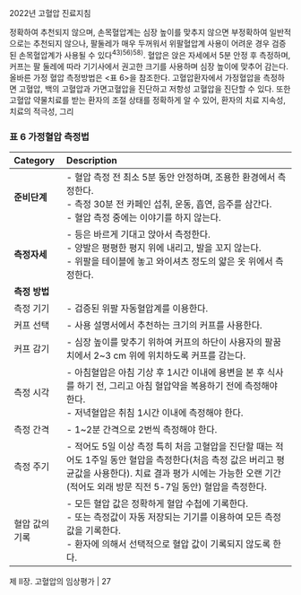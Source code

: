 2022년 고혈압 진료지침

정확하여 추천되지 않으며, 손목혈압계는 심장 높이를 맞추지 않으면 부정확하여 일반적으로는 추천되지 않으나, 팔둘레가 매우 두꺼워서 위팔혈압계 사용이 어려운 경우 검증된 손목혈압계가 사용될 수 있다<sup>43)56)58)</sup>. 혈압은 앉은 자세에서 5분 안정 후 측정하며, 커프는 팔 둘레에 따라 기기사에서 권고한 크기를 사용하며 심장 높이에 맞추어 감는다. 올바른 가정 혈압 측정방법은 <표 6>을 참조한다. 고혈압환자에서 가정혈압을 측정하면 고혈압, 백의 고혈압과 가면고혈압을 진단하고 저항성 고혈압을 진단할 수 있다. 또한 고혈압 약물치료를 받는 환자의 조절 상태를 정확하게 알 수 있어, 환자의 치료 지속성, 치료의 적극성, 그리

### 표 6 가정혈압 측정법

| Category | Description |
| :------- | :--------------------------------------------------------------------------------------------------------------------------------------------------------------------------------------------------------------------------------------------------------------------------------------------------------------------------------------------------------------------------------------------------------------------------------------------------------------------------------------------------------------------------------------------------------------------------------------------------------------------------------------------------------------------------------------------------------------------------------------------------------------------------------------------------------------------------------------------------------------------------------------------------------------------------------------------------------------------------------------------------------------------------------------------------------------------------------------------------------------------------------------------------------------------------------------------------------------------------------------------------------------------------------------------------------------------------------------------------------------------------------------------------------------------------------------------------------------------------------------------------------------------------------------------------------------------------------------------------------------------------------------------------------------------------------------------------------------------------------------------------------------------------------------------------------------------------------------------------------------------------------------------------------------------------------------------------------------------------------------------------------------------------------------------------------------------------------------------------------------------------------------------------------------------------------------------------------------------------------------------------------------------------------------------------------------------------------------------------------------------------------------------------------------------------------------------------------------------------------------------------------------------------------------------------------------------------------------------------------------------------------------------------------------------------------------------------------------------------------------------------------------------------------------------------------------------------------------------------------------------------------------------------------------------------------------------------------------------------------------------------------------------------------------------------------------------------------------------------------------------------------------------------------------------------------------------------------------------------------------------------------------------------------------------------------------------------------------------------------------------------------------------------------------------------------------------------------------------------------------------------------------------------------------------------------------------------------------------------------------------------------------------------------------------------------------------------------------------------------------------------------------------------------------------------------------------------------------------------------------------------------------------------------------------------------------------------------------------------------------------------------------------------------------------------------------------------------------------------------------------------------------------------------------------------------------------------------------------------------------------------------------------------------------------------------------------------------------------------------------------------------------------------------------------------------------------------------------------------------------------------------------------------------------------------------------------------------------------------------------------------------------------------------------------------------------------------------------------------------------------------------------------------------------------------------------------------------------------------------------------------------------------------------------------------------------------------------------------------------------------------------------------------------------------------------------------------------------------------------------------------------------------------------------------------------------------------------------------------------------------------------------------------------------------------------------------------------------------------------------------------------------------------------------------------------------------------------------------------------------------------------------------------------------------------------------------------------------------------------------------------------------------------------------------------------------------------------------------------------------------------------------------------------------------------------------------------------------------------------------------------------------------------------------------------------------------------------------------------------------------------------------------------------------------------------------------------------------------------------------------------------------------------------------------------------------------------------------------------------------------------------------------------------------------------------------------------------------------------------------------------------------------------------------------------------------------------------------------------------------------------------------------------------------------------------------------------------------------------------------------------------------------------------------------------------------------------------------------------------------------------------------------------------------------------------------------------------------------------------------------------------------------------------------------------------------------------------------------------------------------------------------------------------------------------------------------------------------------------------------------------------------------------------------------------------------------------------------------------------------------------------------------------------------------------------------------------------------------------------------------------------------------------------------------------------------------------------------------------------------------------------------------------------------------------------------------------------------------------------------------------------------------------------------------------------------------------------------------------------------------------------------------------------------------------------------------------------------------------------------------------------------------------------------------------------------------------------------------------------------------------------------------------------------------------------------------------------------------------------------------------------------------------------------------------------------------------------------------------------------------------------------------------------------------------------------------------------------------------------------------------------------------------------------------------------------------------------------------------------------------------------------------------------------------------------------------------------------------------------------------------------------------------------------------------------------------------------------------------------------------------------------------------------------------------------------------------------------------------------------------------------------------------------------------------------------------------------------------------------------------------------------------------------------------------------------------------------------------------------------------------------------------------------------------------------------------------------------------------------------------------------------------------------------------------------------------------------------------------------------------------------------------------------------------------------------------------------------------------------------------------------------------------------------------------------------------------------------------------------------------------------------------------------------------------------------------------------------------------------------------------------------------------------------------------------------------------------------------------------------------------------------------------------------------------------------------------------------------------------------------------------------------------------------------------------------------------------------------------------------------------------------------------------------------------------------------------------------------------------------------------------------------------------------------------------------------------------------------------------------------------------------------------------------------------------------------------------------------------------------------------------------------------------------------------------------------------------------------------------------------------------------------------------------------------------------------------------------------------------------------------------------------------------------------------------------------------------------------------------------------------------------------------------------------------------------------------------------------------------------------------------------------------------------------------------------------------------------------------------------------------------------------------------------------------------------------------------------------------------------------------------------------------------------------------------------------------------------------------------------------------------------------------------------------------------------------------------------------------------------------------------------------------------------------------------------------------------------------------------------------------------------------------------------------------------------------------------------------------------------------------------------------------------------------------------------------------------------------------------------------------------------------------------------------------------------------------------------------------------------------------------------------------------------------------------------------------------------------------------------------------------------------------------------------------------------------------------------------------------------------------------------------------------------------------------------------------------------------------------------------------------------------------------------------------------------------------------------------------------------------------------------------------------------------------------------------------------------------------------------------------------------------------------------------------------------------------------------------------------------------------------------------------------------------------------------------------------------------------------------------------------------------------------------------------------------------------------------------------------------------------------------------------------------------------------------------------------------------------------------------------------------------------------------------------------------------------------------------------------------------------------------------------------------------------------------------------------------------------------------------------------------------------------------------------------------------------------------------------------------------------------------------------------------------------------------------------------------------------------------------------------------------------------------------------------------------------------------------------------------------------------------------------------------------------------------------------------------------------------------------------------------------------------------------------------------------------------------------------------------------------------------------------------------------------------------------------------------------------------------------------------------------------------------------------------------------------------------------------------------------------------------------------------------------------------------------------------------------------------------------------------------------------------------------------------------------------------------------------------------------------------------------------------------------------------------------------------------------------------------------------------------------------------------------------------------------------------------------------------------------------------------------------------------------------------------------------------------------------------------------------------------------------------------------------------------------------------------------------------------------------------------------------------------------------------------------------------------------------------------------------------------------------------------------------------------------------------------------------------------------------------------------------------------------------------------------------------------------------------------------------------------------------------------------------------------------------------------------------------------------------------------------------------------------------------------------------------------------------------------------------------------------------------------------------------------------------------------------------------------------------------------------------------------------------------------------------------------------------------------------------------------------------------------------------------------------------------------------------------------------------------------------------------------------------------------------------------------------------------------------------------------------------------------------------------------------------------------------------------------------------------------------------------------------------------------------------------------------------------------------------------------------------------------------------------------------------------------------------------------------------------------------------------------------------------------------------------------------------------------------------------------------------------------------------------------------------------------------------------------------------------------------------------------------------------------------------------------------------------------------------------------------------------------------------------------------------------------------------------------------------------------------------------------------------------------------------------------------------------------------------------------------------------------------------------------------------------------------------------------------------------------------------------------------------------------------------------------------------------------------------------------------------------------------------------------------------------------------------------------------------------------------------------------------------------------------------------------------------------------------------------------------------------------------------------------------------------------------------------------------------------------------------------------------------------------------------------------------------------------------------------------------------------------------------------------------------------------------------------------------------------------------------------------------------------------------------------------------------------------------------------------------------------------------------------------------------------------------------------------------------------------------------------------------------------------------------------------------------------------------------------------------------------------------------------------------------------------------------------------------------------------------------------------------------------------------------------------------------------------------------------------------------------------------------------------------------------------------------------------------------------------------------------------------------------------------------------------------------------------------------------------------------------------------------------------------------------------------------------------------------------------------------------------------------------------------------------------------------------------------------------------------------------------------------------------------------------------------------------------------------------------------------------------------------------------------------------------------------------------------------------------------------------------------------------------------------------------------------------------------------------------------------------------------------------------------------------------------------------------------------------------------------------------------------------------------------------------------------------------------------------------------------------------------------------------------------------------------------------------------------------------------------------------------------------------------------------------------------------------------------------------------------------------------------------------------------------------------------------------------------------------------------------------------------------------------------------------------------------------------------------------------------------------------------------------------------------------------------------------------------------------------------------------------------------------------------------------------------------------------------------------------------------------------------------------------------------------------------------------------------------------------------------------------------------------------------------------------------------------------------------------------------------------------------------------------------------------------------------------------------------------------------------------------------------------------------------------------------------------------------------------------------------------------------------------------------------------------------------------------------------------------------------------------------------------------------------------------------------------------------------------------------------------------------------------------------------------------------------------------------------------------------------------------------------------------------------------------------------------------------------------------------------------------------------------------------------------------------------------------------------------------------------------------------------------------------------------------------------------------------------------------------------------------------------------------------------------------------------------------------------------------------------------------------------------------------------------------------------------------------------------------------------------------------------------------------------------------------------------------------------------------------------------------------------------------------------------------------------------------------------------------------------------------------------------------------------------------------------------------------------------------------------------------------------------------------------------------------------------------------------------------------------------------------------------------------------------------------------------------------------------------------------------------------------------------------------------------------------------------------------------------------------------------------------------------------------------------------------------------------------------------------------------------------------------------------------------------------------------------------------------------------------------------------------------------------------------------------------------------------------------------------------------------------------------------------------------------------------------------------------------------------------------------------------------------------------------------------------------------------------------------------------------------------------------------------------------------------------------------------------------------------------------------------------------------------------------------------------------------------------------------------------------------------------------------------------------------------------------------------------------------------------------------------------------------------------------------------------------------------------------------------------------------------------------------------------------------------------------------------------------------------------------------------------------------------------------------------------------------------------------------------------------------------------------------------------------------------------------------------------------------------------------------------------------------------------------------------------------------------------------------------------------------------------------------------------------------------------------------------------------------------------------------------------------------------------------------------------------------------------------------------------------------------------------------------------------------------------------------------------------------------------------------------------------------------------------------------------------------------------------------------------------------------------------------------------------------------------------------------------------------------------------------------------------------------------------------------------------------------------------------------------------------------------------------------------------------------------------------------------------------------------------------------------------------------------------------------------------------------------------------------------------------------------------------------------------------------------------------------------------------------------------------------------------------------------------------------------------------------------------------------------------------------------------------------------------------------------------------------------------------------------------------------------------------------------------------------------------------------------------------------------------------------------------------------------------------------------------------------------------------------------------------------------------------------------------------------------------------------------------------------------------------------------------------------------------------------------------------------------------------------------------------------------------------------------------------------------------------------------------------------------------------------------------------------------------------------------------------------------------------------------------------------------------------------------------------------------------------------------------------------------------------------------------------------------------------------------------------------------------------------------------------------------------------------------------------------------------------------------------------------------------------------------------------------------------------------------------------------------------------------------------------------------------------------------------------------------------------------------------------------------------------------------------------------------------------------------------------------------------------------------------------------------------------------------------------------------------------------------------------------------------------------------------------------------------------------------------------------------------------------------------------------------------------------------------------------------------------------------------------------------------------------------------------------------------------------------------------------------------------------------------------------------------------------------------------------------------------------------------------------------------------------------------------------------------------------------------------------------------------------------------------------------------------------------------------------------------------------------------------------------------------------------------------------------------------------------------------------------------------------------------------------------------------------------------------------------------------------------------------------------------------------------------------------------------------------------------------------------------------------------------------------------------------------------------------------------------------------------------------------------------------------------------------------------------------------------------------------------------------------------------------------------------------------------------------------------------------------------------------------------------------------------------------------------------------------------------------------------------------------------------------------------------------------------------------------------------------------------------------------------------------------------------------------------------------------------------------------------------------------------------------------------------------------------------------------------------------------------------------------------------------------------------------------------------------------------------------------------------------------------------------------------------------------------------------------------------------------------------------------------------------------------------------------------------------------------------------------------------------------------------------------------------------------------------------------------------------------------------------------------------------------------------------------------------------------------------------------------------------------------------------------------------------------------------------------------------------------------------------------------------------------------------------------------------------------------------------------------------------------------------------------------------------------------------------------------------------------------------------------------------------------------------------------------------------------------------------------------------------------------------------------------------------------------------------------------------------------------------------------------------------------------------------------------------------------------------------------------------------------------------------------------------------------------------------------------------------------------------------------------------------------------------------------------------------------------------------------------------------------------------------------------------------------------------------------------------------------------------------------------------------------------------------------------------------------------------------------------------------------------------------------------------------------------------------------------------------------------------------------------------------------------------------------------------------------------------------------------------------------------------------------------------------------------------------------------------------------------------------------------------------------------------------------------------------------------------------------------------------------------------------------------------------------------------------------------------------------------------------------------------------------------------------------------------------------------------------------------------------------------------------------------------------------------------------------------------------------------------------------------------------------------------------------------------------------------------------------------------------------------------------------------------------------------------------------------------------------------------------------------------------------------------------------------------------------------------------------------------------------------------------------------------------------------------------------------------------------------------------------------------------------------------------------------------------------------------------------------------------------------------------------------------------------------------------------------------------------------------------------------------------------------------------------------------------------------------------------------------------------------------------------------------------------------------------------------------------------------------------------------------------------------------------------------------------------------------------------------------------------------------------------------------------------------------------------------------------------------------------------------------------------------------------------------------------------------------------------------------------------------------------------------------------------------------------------------------------------------------------------------------------------------------------------------------------------------------------------------------------------------------------------------------------------------------------------------------------------------------------------------------------------------------------------------------------------------------------------------------------------------------------------------------------------------------------------------------------------------------------------------------------------------------------------------------------------------------------------------------------------------------------------------------------------------------------------------------------------------------------------------------------------------------------------------------------------------------------------------------------------------------------------------------------------------------------------------------------------------------------------------------------------------------------------------------------------------------------------------------------------------------------------------------------------------------------------------------------------------------------------------------------------------------------------------------------------------------------------------------------------------------------------------------------------------------------------------------------------------------------------------------------------------------------------------------------------------------------------------------------------------------------------------------------------------------------------------------------------------------------------------------------------------------------------------------------------------------------------------------------------------------------------------------------------------------------------------------------------------------------------------------------------------------------------------------------------------------------------------------------------------------------------------------------------------------------------------------------------------------------------------------------------------------------------------------------------------------------------------------------------------------------------------------------------------------------------------------------------------------------------------------------------------------------------------------------------------------------------------------------------------------------------------------------------------------------------------------------------------------------------------------------------------------------------------------------------------------------------------------------------------------------------------------------------------------------------------------------------------------------------------------------------------------------------------------------------------------------------------------------------------------------------------------------------------------------------------------------------------------------------------------------------------------------------------------------------------------------------------------------------------------------------------------------------------------------------------------------------------------------------------------------------------------------------------------------------------------------------------------------------------------------------------------------------------------------------------------------------------------------------------------------------------------------------------------------------------------------------------------------------------------------------------------------------------------------------------------------------------------------------------------------------------------------------------------------------------------------------------------------------------------------------------------------------------------------------------------------------------------------------------------------------------------------------------------------------------------------------------------------------------------------------------------------------------------------------------------------------------------------------------------------------------------------------------------------------------------------------------------------------------------------------------------------------------------------------------------------------------------------------------------------------------------------------------------------------------------------------------------------------------------------------------------------------------------------------------------------------------------------------------------------------------------------------------------------------------------------------------------------------------------------------------------------------------------------------------------------------------------------------------------------------------------------------------------------------------------------------------------------------------------------------------------------------------------------------------------------------------------------------------------------------------------------------------------------------------------------------------------------------------------------------------------------------------------------------------------------------------------------------------------------------------------------------------------------------------------------------------------------------------------------------------------------------------------------------------------------------------------------------------------------------------------------------------------------------------------------------------------------------------------------------------------------------------------------------------------------------------------------------------------------------------------------------------------------------------------------------------------------------------------------------------------------------------------------------------------------------------------------------------------------------------------------------------------------------------------------------------------------------------------------------------------------------------------------------------------------------------------------------------------------------------------------------------------------------------------------------------------------------------------------------------------------------------------------------------------------------------------------------------------------------------------------------------------------------------------------------------------------------------------------------------------------------------------------------------------------------------------------------------------------------------------------------------------------------------------------------------------------------------------------------------------------------------------------------------------------------------------------------------------------------------------------------------------------------------------------------------------------------------------------------------------------------------------------------------------------------------------------------------------------------------------------------------------------------------------------------------------------------------------------------------------------------------------------------------------------------------------------------------------------------------------------------------------------------------------------------------------------------------------------------------------------------------------------------------------------------------------------------------------------------------------------------------------------------------------------------------------------------------------------------------------------------------------------------------------------------------------------------------------------------------------------------------------------------------------------------------------------------------------------------------------------------------------------------------------------------------------------------------------------------------------------------------------------------------------------------------------------------------------------------------------------------------------------------------------------------------------------------------------------------------------------------------------------------------------------------------------------------------------------------------------------------------------------------------------------------------------------------------------------------------------------------------------------------------------------------------------------------------------------------------------------------------------------------------------------------------------------------------------------------------------------------------------------------------------------------------------------------------------------------------------------------------------------------------------------------------------------------------------------------------------------------------------------------------------------------------------------------------------------------------------------------------------------------------------------------------------------------------------------------------------------------------------------------------------------------------------------------------------------------------------------------------------------------------------------------------------------------------------------------------------------------------------------------------------------------------------------------------------------------------------------------------------------------------------------------------------------------------------------------------------------------------------------------------------------------- |
| **준비단계** | - 혈압 측정 전 최소 5분 동안 안정하며, 조용한 환경에서 측정한다.<br>- 측정 30분 전 카페인 섭취, 운동, 흡연, 음주를 삼간다.<br>- 혈압 측정 중에는 이야기를 하지 않는다. |
| **측정자세** | - 등은 바르게 기대고 앉아서 측정한다.<br>- 양발은 평평한 평지 위에 내리고, 발을 꼬지 않는다.<br>- 위팔을 테이블에 놓고 와이셔츠 정도의 얇은 옷 위에서 측정한다. |
| **측정 방법** | |
| 측정 기기 | - 검증된 위팔 자동혈압계를 이용한다. |
| 커프 선택 | - 사용 설명서에서 추천하는 크기의 커프를 사용한다. |
| 커프 감기 | - 심장 높이를 맞추기 위하여 커프의 하단이 사용자의 팔꿈치에서 2~3 cm 위에 위치하도록 커프를 감는다. |
| 측정 시각 | - 아침혈압은 아침 기상 후 1시간 이내에 용변을 본 후 식사를 하기 전, 그리고 아침 혈압약을 복용하기 전에 측정해야 한다.<br>- 저녁혈압은 취침 1시간 이내에 측정해야 한다. |
| 측정 간격 | - 1~2분 간격으로 2번씩 측정해야 한다. |
| 측정 주기 | - 적어도 5일 이상 측정 특히 처음 고혈압을 진단할 때는 적어도 1주일 동안 혈압을 측정한다(처음 측정 값은 버리고 평균값을 사용한다). 치료 결과 평가 시에는 가능한 오랜 기간(적어도 외래 방문 직전 5-7일 동안) 혈압을 측정한다. |
| 혈압 값의 기록 | - 모든 혈압 값은 정확하게 혈압 수첩에 기록한다.<br>- 또는 측정값이 자동 저장되는 기기를 이용하여 모든 측정값을 기록한다.<br>- 환자에 의해서 선택적으로 혈압 값이 기록되지 않도록 한다. |

제 Ⅱ장. 고혈압의 임상평가 | <PAGE>27